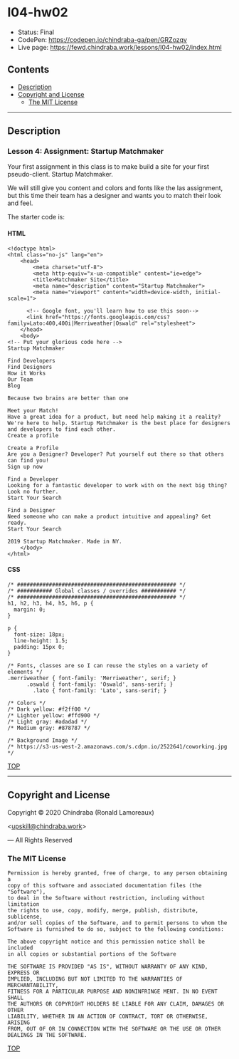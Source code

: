 # l04-hw02

-  Status: Final
-  CodePen: <https://codepen.io/chindraba-ga/pen/GRZozqv>
-  Live page: <https://fewd.chindraba.work/lessons/l04-hw02/index.html>

## Contents

-  [Description](#description)
-  [Copyright and License](#copyright-and-license)
   -  [The MIT License](#the-mit-license)

---
## Description

### Lesson 4: Assignment: Startup Matchmaker

Your first assignment in this class is to make build a site for your first
pseudo-client. Startup Matchmaker.

We will still give you content and colors and fonts like the las assignment, but
this time their team has a designer and wants you to match their look and feel.

The starter code is:

#### HTML

    <!doctype html>
    <html class="no-js" lang="en">
        <head>
            <meta charset="utf-8">
            <meta http-equiv="x-ua-compatible" content="ie=edge">
            <title>Matchmaker Site</title>
            <meta name="description" content="Startup Matchmaker">
            <meta name="viewport" content="width=device-width, initial-scale=1">
          
          <!-- Google font, you'll learn how to use this soon-->
          <link href="https://fonts.googleapis.com/css?family=Lato:400,400i|Merriweather|Oswald" rel="stylesheet">
        </head>
        <body>
    <!-- Put your glorious code here -->
    Startup Matchmaker

    Find Developers
    Find Designers
    How it Works
    Our Team
    Blog
          
    Because two brains are better than one
          
    Meet your Match!
    Have a great idea for a product, but need help making it a reality? We're here to help. Startup Matchmaker is the best place for designers and developers to find each other.
    Create a profile
        
    Create a Profile
    Are you a Designer? Developer? Put yourself out there so that others can find you!
    Sign up now
          
    Find a Developer
    Looking for a fantastic developer to work with on the next big thing? Look no further.
    Start Your Search
          
    Find a Designer
    Need someone who can make a product intuitive and appealing? Get ready.
    Start Your Search      

    2019 Startup Matchmaker. Made in NY.
        </body>
    </html>

#### CSS

    /* ################################################## */
    /* ########### Global classes / overrides ########### */
    /* ################################################## */
    h1, h2, h3, h4, h5, h6, p {
      margin: 0;
    }

    p {
      font-size: 18px;
      line-height: 1.5;
      padding: 15px 0;
    }

    /* Fonts, classes are so I can reuse the styles on a variety of elements */
    .merriweather { font-family: 'Merriweather', serif; }
          .oswald { font-family: 'Oswald', sans-serif; }
            .lato { font-family: 'Lato', sans-serif; }

    /* Colors */
    /* Dark yellow: #f2ff00 */
    /* Lighter yellow: #ffd900 */
    /* Light gray: #adadad */
    /* Medium gray: #878787 */

    /* Background Image */
    /* https://s3-us-west-2.amazonaws.com/s.cdpn.io/2522641/coworking.jpg */

[TOP](#contents)

---
## Copyright and License

Copyright © 2020  Chindraba (Ronald Lamoreaux)

<[upskill@chindraba.work](mailto:upskill@chindraba.work?subject='l04-hw02')>

— All Rights Reserved

### The MIT License
    
    Permission is hereby granted, free of charge, to any person obtaining a
    copy of this software and associated documentation files (the "Software"),
    to deal in the Software without restriction, including without limitation
    the rights to use, copy, modify, merge, publish, distribute, sublicense,
    and/or sell copies of the Software, and to permit persons to whom the
    Software is furnished to do so, subject to the following conditions:

    The above copyright notice and this permission notice shall be included
    in all copies or substantial portions of the Software

    THE SOFTWARE IS PROVIDED "AS IS", WITHOUT WARRANTY OF ANY KIND, EXPRESS OR
    IMPLIED, INCLUDING BUT NOT LIMITED TO THE WARRANTIES OF MERCHANTABILITY,
    FITNESS FOR A PARTICULAR PURPOSE AND NONINFRINGE MENT. IN NO EVENT SHALL
    THE AUTHORS OR COPYRIGHT HOLDERS BE LIABLE FOR ANY CLAIM, DAMAGES OR OTHER
    LIABILITY, WHETHER IN AN ACTION OF CONTRACT, TORT OR OTHERWISE, ARISING
    FROM, OUT OF OR IN CONNECTION WITH THE SOFTWARE OR THE USE OR OTHER
    DEALINGS IN THE SOFTWARE.

[TOP](#contents)
